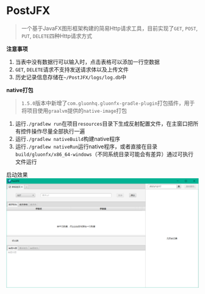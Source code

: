 # PostJFX
> 一个基于JavaFX图形框架构建的简易Http请求工具，目前实现了`GET`, `POST`, `PUT`, `DELETE`四种Http请求方式

**注意事项**

1. 当表中没有数据行可以输入时，点击表格可以添加一行空数据
2. `GET`, `DELETE`请求不支持发送请求体以及上传文件
3. 历史记录信息存储在`~/PostJFX/logs/log.db`中


**native打包**

> `1.5.0`版本中新增了`com.gluonhq.gluonfx-gradle-plugin`打包插件，用于将项目使用`graalvm`提供的`native-image`打包

1. 运行`./gradlew run`在项目`resources`目录下生成反射配置文件，在主窗口把所有控件操作尽量全部执行一遍
2. 运行`./gradlew nativeBuild`构建native程序
3. 运行`./gradlew nativeRun`运行native程序，或者直接在目录`build/gluonfx/x86_64-windows`（不同系统目录可能会有差异）通过可执行文件运行

启动效果
![](./image/launch.png)